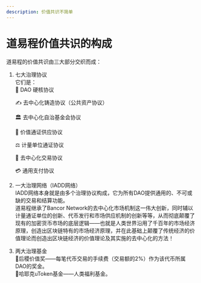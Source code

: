 ```yaml
---
description: 价值共识不简单
---
```


# 道易程价值共识的构成

道易程的价值共识由三大部分交织而成：

1.  七大治理协议\
    它们是：\
    📑 DAO 硬核协议

    ✍️ 去中心化铸造协议（公共资产协议）

    🏛️ 去中心化自治基金会协议

    🔀 价值通证供应协议

    ⚖️ 计量单位通证协议

    💱 去中心化交易协议

    💳 通用支付协议
2. 一大治理网络（IADD网络）\
   IADD网络本身就是由多个治理协议构成，它为所有DAO提供通用的、不可或缺的交易和结算功能。\
   道易程继承了Bancor Network的去中心化市场机制这一伟大创新，同时辅以计量通证单位的创新、代币发行和市场供应机制的创新等等，从而彻底颠覆了现有的加密货币市场的底层逻辑——也就是人类世界沿用了千百年的市场经济原理，创造出区块链特有的市场经济原理，并在此基础上颠覆了传统经济的价值理论而创造出区块链经济的价值理论及其实施的去中心化的方法！
3. 两大治理基金\
   🌹后稷价值奖——每笔代币交易的手续费（交易额的2%）作为该代币所属DAO的奖金。\
   💖哈耶克uToken基金——人类福利基金。
